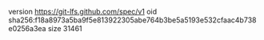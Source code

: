 version https://git-lfs.github.com/spec/v1
oid sha256:f18a8973a5ba9f5e813922305abe764b3be5a5193e532cfaac4b738e0256a3ea
size 31461
